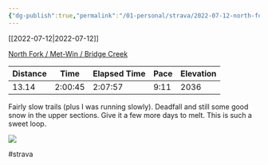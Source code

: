 ```yaml
---
{"dg-publish":true,"permalink":"/01-personal/strava/2022-07-12-north-fork-met-win-bridge-creek/"}
---
```



[[2022-07-12\|2022-07-12]]

[North Fork / Met-Win / Bridge Creek](https://www.strava.com/activities/7458699284)

| Distance | Time    | Elapsed Time | Pace | Elevation |
| -------- | ------- | ------------ | ---- | --------- |
| 13.14    | 2:00:45 | 2:07:57      | 9:11 | 2036      |


Fairly slow trails (plus I was running slowly). Deadfall and still some good snow in the upper sections. Give it a few more days to melt. This is such a sweet loop.
    
![](https://dgtzuqphqg23d.cloudfront.net/AsXImgNB7idbcc2GtFAhJryOz-rCClNvtLro_6XBqy8-768x576.jpg)

    

#strava
